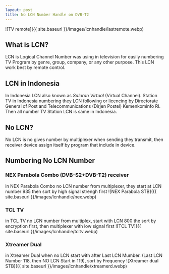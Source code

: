 ```yaml
---
layout: post
title: No LCN Number Handle on DVB-T2
---
```


![TV remote]({{ site.baseurl }}/images/lcnhandle/lastremote.webp)

## What is LCN?
LCN is Logical Channel Number was using in television for easily numbering TV Program by genre, group, company, or any other purpose. This LCN work best by remote control.


## LCN in Indonesia
In Indonesia LCN also known as *Saluran Virtual* (Virtual Channel). Station TV in Indonesia numbering they LCN following or licencing by Directorate General of Post and Telecommunications (Dirjen Postel) Kemenkominfo RI. Then all number TV Station LCN is same in Indonesia.

## No LCN?
No LCN is no gives number by multiplexer when sending they transmit, then receiver device assign itself by program that include in device.


## Numbering No LCN Number

### NEX Parabola Combo (DVB-S2+DVB-T2) receiver
in NEX Parabola Combo no LCN number from multiplexer, they start at LCN number 935 then sort by high signal strengh first
![NEX Parabola STB]({{ site.baseurl }}/images/lcnhandle/nex.webp)

### TCL TV
in TCL TV no LCN number from multiplex, start with LCN 800 the sort by encryption first, then multiplexer with low signal first
![TCL TV]({{ site.baseurl }}/images/lcnhandle/tcltv.webp)

### Xtreamer Dual
in Xtreamer Dual when no LCN start with after Last LCN Mumber. (Last LCN Number 118, then NO LCN Start in 119), sort by Frequency
![Xtreamer dual STB]({{ site.baseurl }}/images/lcnhandle/xtreamerd.webp)
